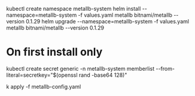 
kubectl create namespace metallb-system
helm install --namespace=metallb-system  -f values.yaml metallb  bitnami/metallb --version 0.1.29
helm upgrade --namespace=metallb-system  -f values.yaml metallb  bitnami/metallb --version 0.1.29

# On first install only
kubectl create secret generic -n metallb-system memberlist --from-literal=secretkey="$(openssl rand -base64 128)"

k apply -f metallb-config.yaml 


